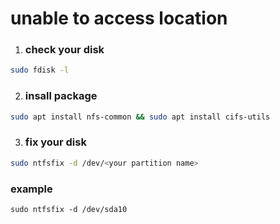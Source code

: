 # unable to access location

1. ### check your disk
 ```sh 1
 sudo fdisk -l
 ```
2. ### insall package
 ```sh 2
sudo apt install nfs-common && sudo apt install cifs-utils
```
3. ### fix your disk 
```sh 4
sudo ntfsfix -d /dev/<your partition name>
```
### example
``
sudo ntfsfix -d /dev/sda10
``
